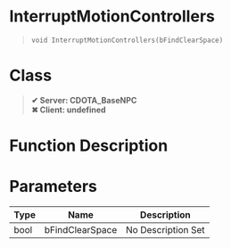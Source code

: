 # InterruptMotionControllers
> `void InterruptMotionControllers(bFindClearSpace)`
# Class
> __✔ Server: CDOTA_BaseNPC__  
> __✖ Client: undefined__  
# Function Description

# Parameters
Type|Name|Description
--|--|--
bool|bFindClearSpace|No Description Set

